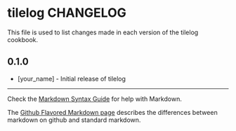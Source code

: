 tilelog CHANGELOG
=================

This file is used to list changes made in each version of the tilelog cookbook.

0.1.0
-----
- [your_name] - Initial release of tilelog

- - -
Check the [Markdown Syntax Guide](http://daringfireball.net/projects/markdown/syntax) for help with Markdown.

The [Github Flavored Markdown page](http://github.github.com/github-flavored-markdown/) describes the differences between markdown on github and standard markdown.

